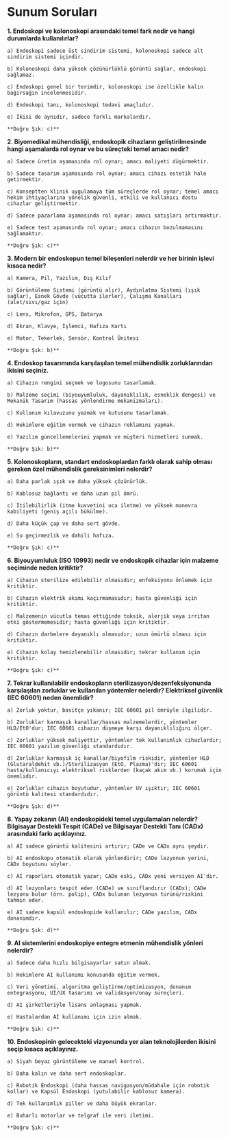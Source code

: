 # Sunum Soruları 

**1. Endoskopi ve kolonoskopi arasındaki temel fark nedir ve hangi durumlarda kullanılırlar?**
    
    a) Endoskopi sadece üst sindirim sistemi, kolonoskopi sadece alt sindirim sistemi içindir.
    
    b) Kolonoskopi daha yüksek çözünürlüklü görüntü sağlar, endoskopi sağlamaz.
    
    c) Endoskopi genel bir terimdir, kolonoskopi ise özellikle kalın bağırsağın incelenmesidir.
    
    d) Endoskopi tanı, kolonoskopi tedavi amaçlıdır.
    
    e) İkisi de aynıdır, sadece farklı markalardır.

    **Doğru Şık: c)**

**2. Biyomedikal mühendisliği, endoskopik cihazların geliştirilmesinde hangi aşamalarda rol oynar ve bu süreçteki temel amacı nedir?**
    
    a) Sadece üretim aşamasında rol oynar; amacı maliyeti düşürmektir.
    
    b) Sadece tasarım aşamasında rol oynar; amacı cihazı estetik hale getirmektir.
    
    c) Konseptten klinik uygulamaya tüm süreçlerde rol oynar; temel amacı hekim ihtiyaçlarına yönelik güvenli, etkili ve kullanıcı dostu cihazlar geliştirmektir.
    
    d) Sadece pazarlama aşamasında rol oynar; amacı satışları artırmaktır.
    
    e) Sadece test aşamasında rol oynar; amacı cihazın bozulmamasını sağlamaktır.
    
    **Doğru Şık: c)**

**3. Modern bir endoskopun temel bileşenleri nelerdir ve her birinin işlevi kısaca nedir?**
    
    a) Kamera, Pil, Yazılım, Dış Kılıf
    
    b) Görüntüleme Sistemi (görüntü alır), Aydınlatma Sistemi (ışık sağlar), Esnek Gövde (vücutta ilerler), Çalışma Kanalları (alet/sıvı/gaz için)
    
    c) Lens, Mikrofon, GPS, Batarya
    
    d) Ekran, Klavye, İşlemci, Hafıza Kartı
    
    e) Motor, Tekerlek, Sensör, Kontrol Ünitesi
    
    **Doğru Şık: b)**

**4. Endoskop tasarımında karşılaşılan temel mühendislik zorluklarından ikisini seçiniz.**
    
    a) Cihazın rengini seçmek ve logosunu tasarlamak.
    
    b) Malzeme seçimi (biyouyumluluk, dayanıklılık, esneklik dengesi) ve Mekanik Tasarım (hassas yönlendirme mekanizmaları).
    
    c) Kullanım kılavuzunu yazmak ve kutusunu tasarlamak.
    
    d) Hekimlere eğitim vermek ve cihazın reklamını yapmak.
    
    e) Yazılım güncellemelerini yapmak ve müşteri hizmetleri sunmak.
    
    **Doğru Şık: b)**

**5. Kolonoskopların, standart endoskoplardan farklı olarak sahip olması gereken özel mühendislik gereksinimleri nelerdir?**
    
    a) Daha parlak ışık ve daha yüksek çözünürlük.
    
    b) Kablosuz bağlantı ve daha uzun pil ömrü.
    
    c) İtilebilirlik (itme kuvvetini uca iletme) ve yüksek manevra kabiliyeti (geniş açılı bükülme).
    
    d) Daha küçük çap ve daha sert gövde.
    
    e) Su geçirmezlik ve dahili hafıza.
    
    **Doğru Şık: c)**

**6. Biyouyumluluk (ISO 10993) nedir ve endoskopik cihazlar için malzeme seçiminde neden kritiktir?**
    
    a) Cihazın sterilize edilebilir olmasıdır; enfeksiyonu önlemek için kritiktir.
    
    b) Cihazın elektrik akımı kaçırmamasıdır; hasta güvenliği için kritiktir.
    
    c) Malzemenin vücutla temas ettiğinde toksik, alerjik veya irritan etki göstermemesidir; hasta güvenliği için kritiktir.
    
    d) Cihazın darbelere dayanıklı olmasıdır; uzun ömürlü olması için kritiktir.
    
    e) Cihazın kolay temizlenebilir olmasıdır; tekrar kullanım için kritiktir.
    
    **Doğru Şık: c)**

**7. Tekrar kullanılabilir endoskopların sterilizasyon/dezenfeksiyonunda karşılaşılan zorluklar ve kullanılan yöntemler nelerdir? Elektriksel güvenlik (IEC 60601) neden önemlidir?**
 
    a) Zorluk yoktur, basitçe yıkanır; IEC 60601 pil ömrüyle ilgilidir.
 
    b) Zorluklar karmaşık kanallar/hassas malzemelerdir, yöntemler HLD/EtO'dur; IEC 60601 cihazın düşmeye karşı dayanıklılığını ölçer.
 
    c) Zorluklar yüksek maliyettir, yöntemler tek kullanımlık cihazlardır; IEC 60601 yazılım güvenliği standardıdır.
 
    d) Zorluklar karmaşık iç kanallar/biyofilm riskidir, yöntemler HLD (Glutaraldehit vb.)/Sterilizasyon (EtO, Plazma)'dır; IEC 60601 hasta/kullanıcıyı elektriksel risklerden (kaçak akım vb.) korumak için önemlidir.
 
    e) Zorluklar cihazın boyutudur, yöntemler UV ışıktır; IEC 60601 görüntü kalitesi standardıdır.
 
    **Doğru Şık: d)**

**8. Yapay zekanın (AI) endoskopideki temel uygulamaları nelerdir? Bilgisayar Destekli Tespit (CADe) ve Bilgisayar Destekli Tanı (CADx) arasındaki farkı açıklayınız.**

    a) AI sadece görüntü kalitesini artırır; CADe ve CADx aynı şeydir.

    b) AI endoskopu otomatik olarak yönlendirir; CADe lezyonun yerini, CADx boyutunu söyler.

    c) AI raporları otomatik yazar; CADe eski, CADx yeni versiyon AI'dır.

    d) AI lezyonları tespit eder (CADe) ve sınıflandırır (CADx); CADe lezyonu bulur (örn. polip), CADx bulunan lezyonun türünü/riskini tahmin eder.

    e) AI sadece kapsül endoskopide kullanılır; CADe yazılım, CADx donanımdır.

    **Doğru Şık: d)**

**9. AI sistemlerini endoskopiye entegre etmenin mühendislik yönleri nelerdir?**
    
    a) Sadece daha hızlı bilgisayarlar satın almak.
    
    b) Hekimlere AI kullanımı konusunda eğitim vermek.
    
    c) Veri yönetimi, algoritma geliştirme/optimizasyon, donanım entegrasyonu, UI/UX tasarımı ve validasyon/onay süreçleri.
    
    d) AI şirketleriyle lisans anlaşması yapmak.
    
    e) Hastalardan AI kullanımı için izin almak.
    
    **Doğru Şık: c)**

**10. Endoskopinin gelecekteki vizyonunda yer alan teknolojilerden ikisini seçip kısaca açıklayınız.**

    a) Siyah beyaz görüntüleme ve manuel kontrol.

    b) Daha kalın ve daha sert endoskoplar.

    c) Robotik Endoskopi (daha hassas navigasyon/müdahale için robotik kollar) ve Kapsül Endoskopi (yutulabilir kablosuz kamera).

    d) Tek kullanımlık piller ve daha büyük ekranlar.

    e) Buharlı motorlar ve telgraf ile veri iletimi.

    **Doğru Şık: c)**
